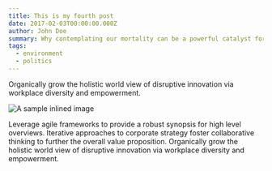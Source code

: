 ```yaml
---
title: This is my fourth post
date: 2017-02-03T00:00:00.000Z
author: John Doe
summary: Why contemplating our mortality can be a powerful catalyst for change
tags:
  - environment
  - politics
---
```


Organically grow the holistic world view of disruptive innovation via workplace diversity and empowerment.

![A sample inlined image](https://source.unsplash.com/random/600x400)

Leverage agile frameworks to provide a robust synopsis for high level overviews. Iterative approaches to corporate strategy foster collaborative thinking to further the overall value proposition. Organically grow the holistic world view of disruptive innovation via workplace diversity and empowerment.
